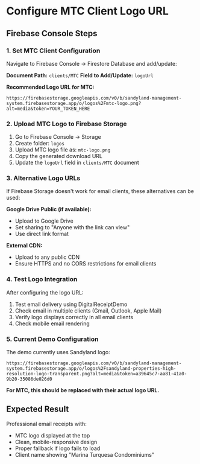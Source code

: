 # Configure MTC Client Logo URL

## Firebase Console Steps

### 1. Set MTC Client Configuration
Navigate to Firebase Console → Firestore Database and add/update:

**Document Path:** `clients/MTC`
**Field to Add/Update:** `logoUrl`

**Recommended Logo URL for MTC:**
```
https://firebasestorage.googleapis.com/v0/b/sandyland-management-system.firebasestorage.app/o/logos%2Fmtc-logo.png?alt=media&token=YOUR_TOKEN_HERE
```

### 2. Upload MTC Logo to Firebase Storage
1. Go to Firebase Console → Storage
2. Create folder: `logos`
3. Upload MTC logo file as: `mtc-logo.png`
4. Copy the generated download URL
5. Update the `logoUrl` field in `clients/MTC` document

### 3. Alternative Logo URLs
If Firebase Storage doesn't work for email clients, these alternatives can be used:

**Google Drive Public (if available):**
- Upload to Google Drive
- Set sharing to "Anyone with the link can view"
- Use direct link format

**External CDN:**
- Upload to any public CDN
- Ensure HTTPS and no CORS restrictions for email clients

### 4. Test Logo Integration
After configuring the logo URL:

1. Test email delivery using DigitalReceiptDemo
2. Check email in multiple clients (Gmail, Outlook, Apple Mail)
3. Verify logo displays correctly in all email clients
4. Check mobile email rendering

### 5. Current Demo Configuration
The demo currently uses Sandyland logo:
```
https://firebasestorage.googleapis.com/v0/b/sandyland-management-system.firebasestorage.app/o/logos%2Fsandyland-properties-high-resolution-logo-transparent.png?alt=media&token=a39645c7-aa81-41a0-9b20-35086de026d0
```

**For MTC, this should be replaced with their actual logo URL.**

## Expected Result
Professional email receipts with:
- MTC logo displayed at the top
- Clean, mobile-responsive design  
- Proper fallback if logo fails to load
- Client name showing "Marina Turquesa Condominiums"